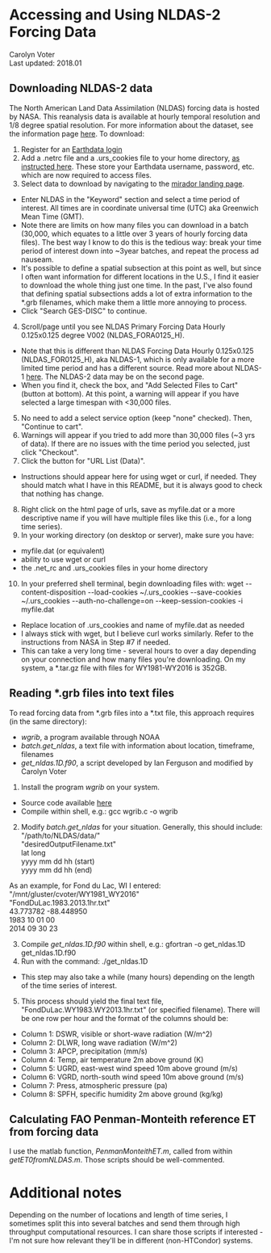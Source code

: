 # Accessing and Using NLDAS-2 Forcing Data
Carolyn Voter  
Last updated: 2018.01

## Downloading NLDAS-2 data
The North American Land Data Assimilation (NLDAS) forcing data is hosted by NASA. This reanalysis data is available at hourly temporal resolution and 1/8 degree spatial resolution. For more information about the dataset, see the information page [here](https://ldas.gsfc.nasa.gov/nldas/NLDAS2forcing.php). To download:

1. Register for an [Earthdata login](https://wiki.earthdata.nasa.gov/display/EL/How+To+Register+With+Earthdata+Login)
2. Add a .netrc file and a .urs_cookies file to your home directory, [as instructed here](https://disc.gsfc.nasa.gov/information/howto/5761bc6a5ad5a18811681bae). These store your Earthdata username, password, etc. which are now required to access files.
3. Select data to download by navigating to the [mirador landing page](http://mirador.gsfc.nasa.gov/). 
  - Enter NLDAS in the "Keyword" section and select a time period of interest. All times are in coordinate universal time (UTC) aka Greenwich Mean Time (GMT).
  - Note there are limits on how many files you can download in a batch (30,000, which equates to a little over 3 years of hourly forcing data files). The best way I know to do this is the tedious way: break your time period of interest down into ~3year batches, and repeat the process ad nauseam.
  - It's possible to define a spatial subsection at this point as well, but since I often want information for different locations in the U.S., I find it easier to download the whole thing just one time. In the past, I've also found that defining spatial subsections adds a lot of extra information to the *.grb filenames, which make them a little more annoying to process.
  - Click "Search GES-DISC" to continue.
4. Scroll/page until you see NLDAS Primary Forcing Data Hourly 0.125x0.125 degree V002 (NLDAS_FORA0125_H).
  - Note that this is different than NLDAS Forcing Data Hourly 0.125x0.125 (NLDAS_FOR0125_H), aka NLDAS-1, which is only available for a more limited time period and has a different source. Read more about NLDAS-1 [here](https://ldas.gsfc.nasa.gov/nldas/NLDAS1forcing.php). The NLDAS-2 data may be on the second page. 
  - When you find it, check the box, and "Add Selected Files to Cart" (button at bottom). At this point, a warning will appear if you have selected a large timespan with <30,000 files.
5. No need to add a select service option (keep "none" checked). Then, "Continue to cart".
6. Warnings will appear if you tried to add more than 30,000 files (~3 yrs of data). If there are no issues with the time period you selected, just click "Checkout".
7. Click the button for "URL List (Data)". 
  - Instructions should appear here for using wget or curl, if needed. They should match what I have in this README, but it is always good to check that nothing has change.
8. Right click on the html page of urls, save as myfile.dat or a more descriptive name if you will have multiple files like this (i.e., for a long time series).
9. In your working directory (on desktop or server), make sure you have:
  - myfile.dat (or equivalent)
  - ability to use wget or curl
  - the .net_rc and .urs_cookies files in your home directory
10. In your preferred shell terminal, begin downloading files with: wget --content-disposition --load-cookies ~/.urs_cookies --save-cookies ~/.urs_cookies --auth-no-challenge=on --keep-session-cookies -i myfile.dat
  - Replace location of .urs_cookies and name of myfile.dat as needed
  - I always stick with wget, but I believe curl works similarly. Refer to the instructions from NASA in Step #7 if needed.
  - This can take a very long time - several hours to over a day depending on your connection and how many files you're downloading. On my system, a *.tar.gz file with files for WY1981-WY2016 is 352GB.

## Reading *.grb files into text files
To read forcing data from *.grb files into a *.txt file, this approach requires (in the same directory):
  - _wgrib_, a program available through NOAA
  - _batch.get_nldas_, a text file with information about location, timeframe, filenames
  - _get\_nldas.1D.f90_, a script developed by Ian Ferguson and modified by Carolyn Voter

1. Install the program _wgrib_ on your system.
  - Source code available [here](http://www.cpc.ncep.noaa.gov/products/wesley/wgrib.html)
  - Compile within shell, e.g.: gcc wgrib.c -o wgrib
2. Modify _batch.get_nldas_ for your situation. Generally, this should include:  
"/path/to/NLDAS/data/"  
"desiredOutputFilename.txt"  
lat long  
yyyy mm dd hh (start)  
yyyy mm dd hh (end)  

As an example, for Fond du Lac, WI I entered:  
"/mnt/gluster/cvoter/WY1981_WY2016"  
"FondDuLac.1983.2013.1hr.txt"  
43.773782 -88.448950  
1983 10 01 00  
2014 09 30 23  

3. Compile _get\_nldas.1D.f90_ within shell, e.g.: gfortran -o get_nldas.1D get_nldas.1D.f90
4. Run with the command: ./get_nldas.1D
  - This step may also take a while (many hours) depending on the length of the time series of interest.
5. This process should yield the final text file, "FondDuLac.WY1983.WY2013.1hr.txt" (or specified filename). There will be one row per hour and the format of the columns should be:
  - Column 1: DSWR, visible or short-wave radiation (W/m^2)
  - Column 2: DLWR, long wave radiation (W/m^2) 
  - Column 3: APCP, precipitation (mm/s)
  - Column 4: Temp, air temperature 2m above ground (K)
  - Column 5: UGRD, east-west wind speed 10m above ground (m/s)
  - Column 6: VGRD, north-south wind speed 10m above ground (m/s)
  - Column 7: Press, atmospheric pressure (pa)
  - Column 8: SPFH, specific humidity 2m above ground (kg/kg)

## Calculating FAO Penman-Monteith reference ET from forcing data
I use the matlab function, _PenmanMonteithET.m_, called from within  _getET0fromNLDAS.m_. Those scripts should be well-commented.
  
# Additional notes
Depending on the number of locations and length of time series, I sometimes split this into several batches and send them through high throughput computational resources. I can share those scripts if interested - I'm not sure how relevant they'll be in different (non-HTCondor) systems.